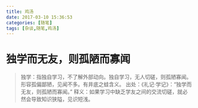 ```yaml
---
title: 鸡汤
date: 2017-03-10 15:36:53
categories: [随笔]
tags: [杂谈,随笔,鸡汤]
---
```

# 独学而无友，则孤陋而寡闻
> 独学：指独自学习，不了解外部动向。独自学习，无人切磋，则孤陋寡闻。形容孤偏鄙陋，见闻不多。有井底之蛙含义。
出处：《礼记·学记》：“独学而无友，则孤陋而寡闻。”
释义：如果学习中缺乏学友之间的交流切磋，就必然会导致知识狭隘，见识短浅。